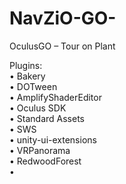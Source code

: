 # NavZiO-GO-
OculusGO – Tour on Plant

Plugins:<br>
• Bakery<br>
• DOTween<br>
• AmplifyShaderEditor<br>
• Oculus SDK<br>
• Standard Assets<br>
• SWS<br>
• unity-ui-extensions<br>
• VRPanorama<br>
• RedwoodForest<br>
• 
